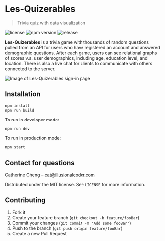 # Les-Quizerables
> Trivia quiz with data visualization

![license](https://img.shields.io/badge/license-MIT-yellow)
![npm version](https://img.shields.io/badge/npm-6.11.3-green)
![release](https://img.shields.io/badge/release-1.0.0-orange)

**Les-Quizerables** is a trivia game with thousands of random questions pulled from an API for users who have registered an account and answered demographic questions. After each game, users can see relational graphs of scores v.s. user demographics, including age, education level, and location. There is also a live chat for clients to communicate with others connected to the server.

![Image of Les-Quizerables sign-in page](https://i.imgur.com/SJ3tfkd.png)

## Installation

```sh
npm install
npm run build
```

To run in developer mode:

```sh
npm run dev
```
To run in production mode:

```sh
npm start
```

## Contact for questions

Catherine Cheng – cat@illusionalcoder.com

Distributed under the MIT license. See ``LICENSE`` for more information.

## Contributing

1. Fork it
2. Create your feature branch (`git checkout -b feature/fooBar`)
3. Commit your changes (`git commit -m 'Add some fooBar'`)
4. Push to the branch (`git push origin feature/fooBar`)
5. Create a new Pull Request
